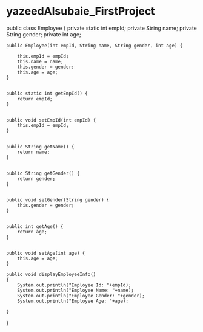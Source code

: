 # yazeedAlsubaie_FirstProject

public class Employee {
	private static int empId;
	private String name;
	private String gender;
	private int age;
	
	
	


	public Employee(int empId, String name, String gender, int age) {
		
		this.empId = empId;
		this.name = name;
		this.gender = gender;
		this.age = age;
	}


	public static int getEmpId() {
		return empId;
	}


	public void setEmpId(int empId) {
		this.empId = empId;
	}


	public String getName() {
		return name;
	}


	public String getGender() {
		return gender;
	}


	public void setGender(String gender) {
		this.gender = gender;
	}


	public int getAge() {
		return age;
	}


	public void setAge(int age) {
		this.age = age;
	}
	
	public void displayEmployeeInfo()
	{
		System.out.println("Employee Id: "+empId);
		System.out.println("Employee Name: "+name);
		System.out.println("Employee Gender: "+gender);
		System.out.println("Employee Age: "+age);
		
	}

}
